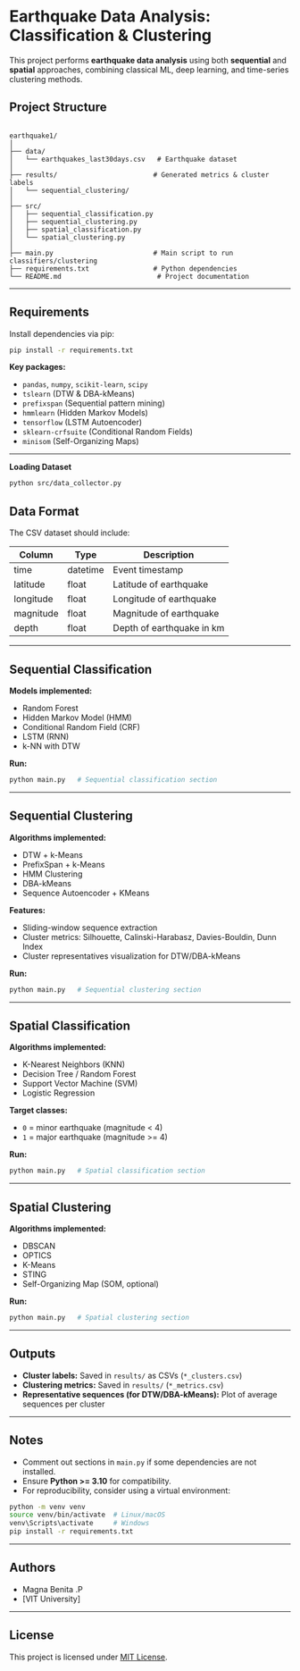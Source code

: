 

# Earthquake Data Analysis: Classification & Clustering

This project performs **earthquake data analysis** using both **sequential** and **spatial** approaches, combining classical ML, deep learning, and time-series clustering methods.


## Project Structure

```

earthquake1/
│
├── data/
│   └── earthquakes_last30days.csv   # Earthquake dataset
│
├── results/                        # Generated metrics & cluster labels
│   └── sequential_clustering/
│
├── src/
│   ├── sequential_classification.py
│   ├── sequential_clustering.py
│   ├── spatial_classification.py
│   └── spatial_clustering.py
│
├── main.py                         # Main script to run classifiers/clustering
├── requirements.txt                # Python dependencies
└── README.md                        # Project documentation

````

---

## Requirements

Install dependencies via pip:

```bash
pip install -r requirements.txt
````

**Key packages:**

* `pandas`, `numpy`, `scikit-learn`, `scipy`
* `tslearn` (DTW & DBA-kMeans)
* `prefixspan` (Sequential pattern mining)
* `hmmlearn` (Hidden Markov Models)
* `tensorflow` (LSTM Autoencoder)
* `sklearn-crfsuite` (Conditional Random Fields)
* `minisom` (Self-Organizing Maps)

---

**Loading Dataset**
```bash
python src/data_collector.py
````


## Data Format

The CSV dataset should include:

| Column    | Type     | Description               |
| --------- | -------- | ------------------------- |
| time      | datetime | Event timestamp           |
| latitude  | float    | Latitude of earthquake    |
| longitude | float    | Longitude of earthquake   |
| magnitude | float    | Magnitude of earthquake   |
| depth     | float    | Depth of earthquake in km |

---

## Sequential Classification

**Models implemented:**

* Random Forest
* Hidden Markov Model (HMM)
* Conditional Random Field (CRF)
* LSTM (RNN)
* k-NN with DTW

**Run:**

```bash
python main.py   # Sequential classification section
```

---

## Sequential Clustering

**Algorithms implemented:**

* DTW + k-Means
* PrefixSpan + k-Means
* HMM Clustering
* DBA-kMeans
* Sequence Autoencoder + KMeans

**Features:**

* Sliding-window sequence extraction
* Cluster metrics: Silhouette, Calinski-Harabasz, Davies-Bouldin, Dunn Index
* Cluster representatives visualization for DTW/DBA-kMeans

**Run:**

```bash
python main.py   # Sequential clustering section
```

---

## Spatial Classification

**Algorithms implemented:**

* K-Nearest Neighbors (KNN)
* Decision Tree / Random Forest
* Support Vector Machine (SVM)
* Logistic Regression

**Target classes:**

* `0` = minor earthquake (magnitude < 4)
* `1` = major earthquake (magnitude >= 4)

**Run:**

```bash
python main.py   # Spatial classification section
```

---

## Spatial Clustering

**Algorithms implemented:**

* DBSCAN
* OPTICS
* K-Means
* STING
* Self-Organizing Map (SOM, optional)

**Run:**

```bash
python main.py   # Spatial clustering section
```

---

## Outputs

* **Cluster labels:** Saved in `results/` as CSVs (`*_clusters.csv`)
* **Clustering metrics:** Saved in `results/` (`*_metrics.csv`)
* **Representative sequences (for DTW/DBA-kMeans):** Plot of average sequences per cluster

---

## Notes

* Comment out sections in `main.py` if some dependencies are not installed.
* Ensure **Python >= 3.10** for compatibility.
* For reproducibility, consider using a virtual environment:

```bash
python -m venv venv
source venv/bin/activate  # Linux/macOS
venv\Scripts\activate     # Windows
pip install -r requirements.txt
```

---

## Authors

* Magna Benita .P
* [VIT University]

---

## License

This project is licensed under [MIT License](LICENSE).

```

